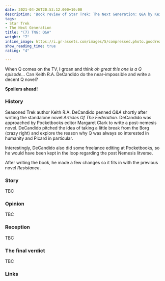 ```yaml
---
date: 2021-04-26T20:53:12.000+10:00
description: 'Book review of Star Trek: The Next Generation: Q&A by Keith R.A. DeCandido.'
tags:
- Star Trek
- The Next Generation
title: "(7) TNG: Q&A"
weight: "7"
inline_image: https://i.gr-assets.com/images/S/compressed.photo.goodreads.com/books/1388409762l/217901.jpg
show_reading_time: true
rating: "4"

---
```

When Q comes on the TV, I groan and think _oh great this one is a Q episode..._ Can Keith R.A. DeCandido do the near-impossible and write a decent Q novel?

**Spoilers ahead!**

<!--more-->

### History

Seasoned Trek author Keith R.A. DeCandido penned _Q&A_ shortly after writing the standalone novel _Articles Of The Federation._ DeCandido was approached by Pocketbooks editor Margaret Clark to write a post-nemesis novel. DeCandido pitched the idea of taking a little break from the Borg (crazy right) and explore the reason why Q was always so interested in humanity and Picard in particular.

Interestingly, DeCandido also did some freelance editing at Pocketbooks, so he would have been kept in the loop regarding the post Nemesis litverse.

After writing the book, he made a few changes so it fits in with the previous novel _Resistance_.

### Story

TBC

### Opinion

TBC

### Reception

TBC

### The final verdict

TBC

### Links